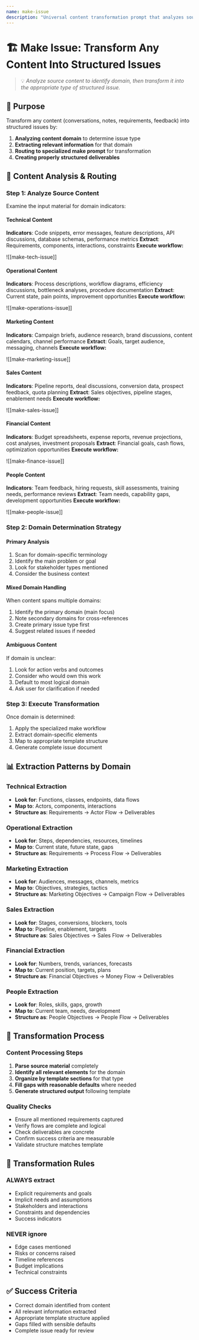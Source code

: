 ```yaml
---
name: make-issue
description: "Universal content transformation prompt that analyzes source material to determine appropriate issue type and converts it into a structured issue using the right specialized template."
---
```


# 🏗️ Make Issue: Transform Any Content Into Structured Issues
> 💡 *Analyze source content to identify domain, then transform it into the appropriate type of structured issue.*

## 🎯 Purpose
Transform any content (conversations, notes, requirements, feedback) into structured issues by:
1. **Analyzing content domain** to determine issue type
2. **Extracting relevant information** for that domain
3. **Routing to specialized make prompt** for transformation
4. **Creating properly structured deliverables**

## 🔄 Content Analysis & Routing

### Step 1: Analyze Source Content
Examine the input material for domain indicators:

#### Technical Content
**Indicators**: Code snippets, error messages, feature descriptions, API discussions, database schemas, performance metrics
**Extract**: Requirements, components, interactions, constraints
**Execute workflow:**

![[make-tech-issue]]

#### Operational Content
**Indicators**: Process descriptions, workflow diagrams, efficiency discussions, bottleneck analyses, procedure documentation
**Extract**: Current state, pain points, improvement opportunities
**Execute workflow:**

![[make-operations-issue]]

#### Marketing Content
**Indicators**: Campaign briefs, audience research, brand discussions, content calendars, channel performance
**Extract**: Goals, target audience, messaging, channels
**Execute workflow:**

![[make-marketing-issue]]

#### Sales Content
**Indicators**: Pipeline reports, deal discussions, conversion data, prospect feedback, quota planning
**Extract**: Sales objectives, pipeline stages, enablement needs
**Execute workflow:**

![[make-sales-issue]]

#### Financial Content
**Indicators**: Budget spreadsheets, expense reports, revenue projections, cost analyses, investment proposals
**Extract**: Financial goals, cash flows, optimization opportunities
**Execute workflow:**

![[make-finance-issue]]

#### People Content
**Indicators**: Team feedback, hiring requests, skill assessments, training needs, performance reviews
**Extract**: Team needs, capability gaps, development opportunities
**Execute workflow:**

![[make-people-issue]]

### Step 2: Domain Determination Strategy

#### Primary Analysis
1. Scan for domain-specific terminology
2. Identify the main problem or goal
3. Look for stakeholder types mentioned
4. Consider the business context

#### Mixed Domain Handling
When content spans multiple domains:
1. Identify the primary domain (main focus)
2. Note secondary domains for cross-references
3. Create primary issue type first
4. Suggest related issues if needed

#### Ambiguous Content
If domain is unclear:
1. Look for action verbs and outcomes
2. Consider who would own this work
3. Default to most logical domain
4. Ask user for clarification if needed

### Step 3: Execute Transformation
Once domain is determined:
1. Apply the specialized make workflow
2. Extract domain-specific elements
3. Map to appropriate template structure
4. Generate complete issue document

## 📊 Extraction Patterns by Domain

### Technical Extraction
- **Look for**: Functions, classes, endpoints, data flows
- **Map to**: Actors, components, interactions
- **Structure as**: Requirements → Actor Flow → Deliverables

### Operational Extraction
- **Look for**: Steps, dependencies, resources, timelines
- **Map to**: Current state, future state, gaps
- **Structure as**: Requirements → Process Flow → Deliverables

### Marketing Extraction
- **Look for**: Audiences, messages, channels, metrics
- **Map to**: Objectives, strategies, tactics
- **Structure as**: Marketing Objectives → Campaign Flow → Deliverables

### Sales Extraction
- **Look for**: Stages, conversions, blockers, tools
- **Map to**: Pipeline, enablement, targets
- **Structure as**: Sales Objectives → Sales Flow → Deliverables

### Financial Extraction
- **Look for**: Numbers, trends, variances, forecasts
- **Map to**: Current position, targets, plans
- **Structure as**: Financial Objectives → Money Flow → Deliverables

### People Extraction
- **Look for**: Roles, skills, gaps, growth
- **Map to**: Current team, needs, development
- **Structure as**: People Objectives → People Flow → Deliverables

## 🎯 Transformation Process

### Content Processing Steps
1. **Parse source material** completely
2. **Identify all relevant elements** for the domain
3. **Organize by template sections** for that type
4. **Fill gaps with reasonable defaults** where needed
5. **Generate structured output** following template

### Quality Checks
- Ensure all mentioned requirements captured
- Verify flows are complete and logical
- Check deliverables are concrete
- Confirm success criteria are measurable
- Validate structure matches template

## 📏 Transformation Rules

### ALWAYS extract
- Explicit requirements and goals
- Implicit needs and assumptions
- Stakeholders and interactions
- Constraints and dependencies
- Success indicators

### NEVER ignore
- Edge cases mentioned
- Risks or concerns raised
- Timeline references
- Budget implications
- Technical constraints

## ✅ Success Criteria
- Correct domain identified from content
- All relevant information extracted
- Appropriate template structure applied
- Gaps filled with sensible defaults
- Complete issue ready for review